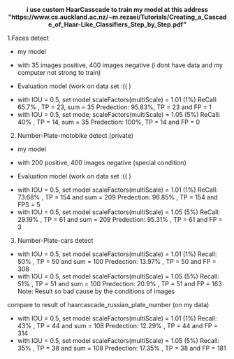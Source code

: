 <html>
<center>
 <strong>i use custom HaarCasscade to train my model at this address "https://www.cs.auckland.ac.nz/~m.rezaei/Tutorials/Creating_a_Cascade_of_Haar-Like_Classifiers_Step_by_Step.pdf"
 </strong>
</center>


1.Faces detect
- my model
 + with 35 images positive, 400 images negative (i dont have data and my computer not strong to train)
 
- Evaluation model (work on data set :(( )
 + with IOU = 0.5, set model scaleFactors(multiScale) = 1.01 (1%)
   ReCall: 65.7% , TP = 23, sum = 35
   Predection: 95.83%, TP = 23 and FP = 1
 + with IOU = 0.5, set mode; scaleFactors(multiScale) = 1.05 (5%)
   ReCall: 40% , TP = 14, sum = 35
   Predection: 100%, TP = 14 and FP = 0


2. Number-Plate-motobike detect (private)
- my model
 + with 200 positive, 400 images negative (special condition) 
 
- Evaluation model (work on data set :(( )
 + with IOU = 0.5, set model scaleFactors(multiScale) = 1.01 (1%)
   ReCall: 73.68% , TP = 154 and sum = 209
   Predection: 96.85% , TP = 154 and FPS = 5
 + with IOU = 0.5, set model scaleFactors(multiScale) = 1.05 (5%)
   ReCall: 29.19% , TP = 61 and sum = 209
   Predection: 95.31% , TP = 61 and FP = 3

3. Number-Plate-cars detect
 + with IOU = 0.5, set model scaleFactors(multiScale) = 1.01 (1%)
   Recall: 50% , TP = 50 and sum = 100
   Predection: 13.97% , TP = 50 and FP = 308
 + with IOU = 0.5, set model scaleFactors(multiScale) = 1.05 (5%)
   Recall: 51% , TP = 51 and sum = 100
   Predection: 20.9% , TP = 51 and FP = 163   
 Note: Result so bad cause by the conditions of images
 
 compare to result of haarcascade_russian_plate_number (on my data)
 + with IOU = 0.5, set model scaleFactors(multiScale) = 1.01 (1%)
   Recall: 43% , TP = 44 and sum = 108
   Predection: 12.29% , TP = 44 and FP = 314
 + with IOU = 0.5, set model scaleFactors(multiScale) = 1.05 (5%)
   Recall: 35% , TP = 38 and sum = 108
   Predection: 17.35% , TP = 38 and FP = 181
</html>
